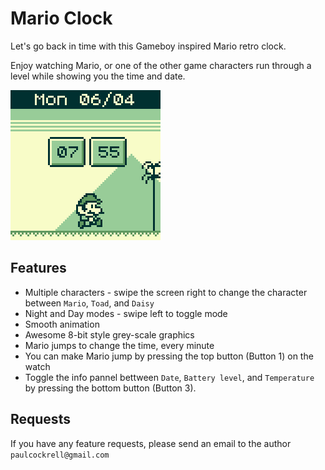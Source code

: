# Mario Clock
Let's go back in time with this Gameboy inspired Mario retro clock.

Enjoy watching Mario, or one of the other game characters run through a level while showing you the time and date.

![](mario-clock-screen-shot.png)

## Features

* Multiple characters - swipe the screen right to change the character between `Mario`, `Toad`, and `Daisy`
* Night and Day modes - swipe left to toggle mode
* Smooth animation
* Awesome 8-bit style grey-scale graphics
* Mario jumps to change the time, every minute
* You can make Mario jump by pressing the top button (Button 1) on the watch
* Toggle the info pannel bettween `Date`, `Battery level`, and `Temperature` by pressing the bottom button (Button 3).

## Requests

If you have any feature requests, please send an email to the author `paulcockrell@gmail.com`
